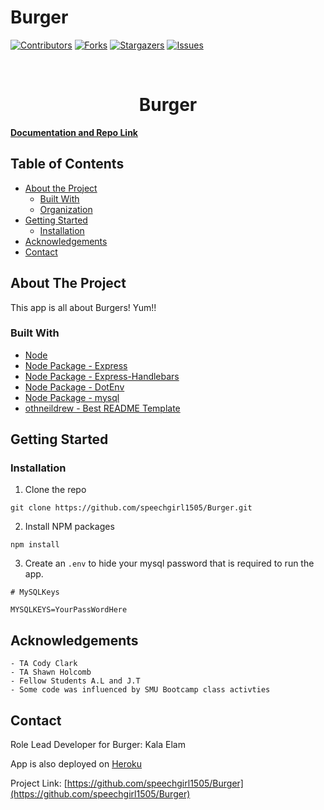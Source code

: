 # Burger

[![Contributors][contributors-shield]][contributors-url]
[![Forks][forks-shield]][forks-url]
[![Stargazers][stars-shield]][stars-url]
[![Issues][issues-shield]][issues-url]

<!-- PROJECT LOGO -->
<br />
<p align="center">
  <h1 align="center">Burger</h1>
    <a href="https://github.com/speechgirl1505/Burger"><strong>Documentation and Repo Link</strong></a>
    <br />
    
  </p>
</p>

<!-- TABLE OF CONTENTS -->

## Table of Contents

- [About the Project](#about-the-project)
  - [Built With](#built-with)
  - [Organization](#Organization)
- [Getting Started](#getting-started)
  - [Installation](#installation)
- [Acknowledgements](#acknowledgements)
- [Contact](#contact)
<!-- ABOUT THE PROJECT -->

## About The Project

This app is all about Burgers! Yum!! 

### Built With

- [Node](https://nodejs.org/en/)
- [Node Package - Express](https://www.npmjs.com/package/express)
- [Node Package - Express-Handlebars](https://www.npmjs.com/package/express-handlebars)
- [Node Package - DotEnv](https://www.npmjs.com/package/dotenv)
- [Node Package - mysql](https://www.npmjs.com/package/mysql)
- [othneildrew - Best README Template](https://github.com/othneildrew/Best-README-Template)


<!-- GETTING STARTED -->

## Getting Started



### Installation

1. Clone the repo

```
git clone https://github.com/speechgirl1505/Burger.git
```

2. Install NPM packages

```
npm install
```

3. Create an `.env` to hide your mysql password that is required to run the app.

```
# MySQLKeys

MYSQLKEYS=YourPassWordHere
```

<!-- Acknowledgements -->

## Acknowledgements
    - TA Cody Clark 
    - TA Shawn Holcomb
    - Fellow Students A.L and J.T
    - Some code was influenced by SMU Bootcamp class activties

<!-- CONTACT -->

## Contact

Role Lead Developer for Burger: Kala Elam

App is also deployed on [Heroku](https://www.heroku.com/home)

Project Link: [https://github.com/speechgirl1505/Burger](https://github.com/speechgirl1505/Burger)
<!-- MARKDOWN LINKS & IMAGES -->
<!-- https://www.markdownguide.org/basic-syntax/#reference-style-links -->

[contributors-shield]: https://img.shields.io/github/contributors/speechgirl1505/Burger.svg?style=flat-square
[contributors-url]: https://github.com/speechgirl1505/Burger/graphs/contributors
[forks-shield]: https://img.shields.io/github/forks/speechgirl1505/Burger.svg?style=flat-square
[forks-url]: https://github.com/speechgirl1505/Burger/network/members
[stars-shield]: https://img.shields.io/github/stars/speechgirl1505/Burger.svg?style=flat-square
[stars-url]: https://github.com/speechgirl1505/Burger/stargazers
[issues-shield]: https://img.shields.io/github/issues/speechgirl1505/Burger.svg?style=flat-square
[issues-url]: https://github.com/speechgirl1505/Burger/issues
